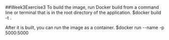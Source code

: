 ##Week3Exercise3
To build the image, run Docker build from a command line or terminal that is in the root directory of the application.
    $docker build -t <image-name> .
  
After it is built, you can run the image as a container.
    $docker run --name <container-name> -p 5000:5000 <image-name>
